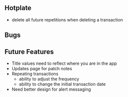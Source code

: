 Hotplate
------------------------------
* delete all future repetitions when deleting a transaction

Bugs
------------------------------


Future Features
------------------------------
* Title values need to reflect where you are in the app
* Updates page for patch notes
* Repeating transactions
    * ability to adjust the frequency
    * ability to change the initial transaction date
* Need better design for alert messaging
